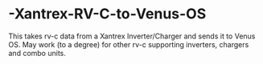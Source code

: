 # -Xantrex-RV-C-to-Venus-OS
This takes rv-c data from a Xantrex Inverter/Charger and sends it to Venus OS.  May work (to a degree) for other rv-c supporting inverters, chargers and combo units.
